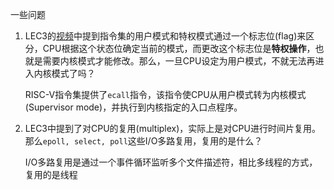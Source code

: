 一些问题

1. LEC3的[视频](https://www.youtube.com/watch?v=o44d---Dk4o&ab_channel=DavidMorejon)中提到指令集的用户模式和特权模式通过一个标志位(flag)来区分，CPU根据这个状态位确定当前的模式，而更改这个标志位是**特权操作**，也就是需要内核模式才能修改。那么，一旦CPU设定为用户模式，不就无法再进入内核模式了吗？
    
    RISC-V指令集提供了`ecall`指令，该指令使CPU从用户模式转为内核模式(Supervisor mode)，并执行到内核指定的入口点程序。

2. LEC3中提到了对CPU的复用(multiplex)，实际上是对CPU进行时间片复用。那么`epoll, select, poll`这些I/O多路复用，复用的是什么？

    I/O多路复用是通过一个事件循环监听多个文件描述符，相比多线程的方式，复用的是线程